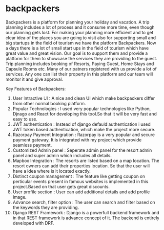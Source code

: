 # backpackers
Backpackers is a platform for planning your holiday and vacation. A trip planning includes a lot of process and it consume more time, even though our planning gets lost.
For making your planning more efficient and to get clear idea of the places you are going to visit also for supporting small and big startups in the field of tourism we
have the platform Backpackers. Now a days there is a lot of small start ups in the field of tourism which have great value and great vision. Our goal is to support them
and provide a platform for them to showcase the services they are providing to the guest. Trip planning includes booking of Resorts, Paying Guest, Home Stays and
Capsule Rooms etc. Many of our patners registered with us provide a lot of services. Any one can list their property in this platform and our team will monitor it and 
give approval.

Key Features of Backpackers:
1) User Intractive UI : A nice and clean UI which make backpackers differ from other normal booking platform.
2) Popular Technologies : I used very popular technologies like Python, Djnago and React for  developing this tool.So that it will be very fast and easy to use.
3) JWT authentication : Instead of django defauld authentication i used JWT token based authentication, which make the project more secure.
4) Razorpay Payment Integration : Razorpay is a very popular and secure payment gateway, It is integrated with my project which provide seamless payment.
5) Customized Admin panel : Seperate admin panel for the resort admin panel and super admin which includes all details.
6) Mapbox Integration : The resorts are listed based on a map location. The resort owners can add their properties location. So that the user will have a idea where is
it located exactly.
7) Distinct coupon management : The feature like getting coupon on perticular events present in famous websites is implemented in this project.Based on that user gets 
great discounts.
8) User profile section : User can add additional details and add profile image.
9) Advance search, filter option : The user can search and filter based on the keywords they are providing.
10) Django REST Framework : Django is a powerfull backend framework and in that REST framework is advance concept of it. The backend is entirely developed with DRF.



